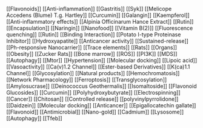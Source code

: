 [[Flavonoids]]
[[Anti-inflammation]]
[[Gastritis]]
[[Syk]]
[[Melicope Accedens (Blume) T.g. Hartley]]
[[Curcumin]]
[[Galangin]]
[[Kaempferol]]
[[Anti-inflammatory effects]]
[[Alpinia Officinarum Hance Extract]]
[[Rutin]]
[[Encapsulation]]
[[Naringin]]
[[Nanofood]]
[[Vitamin B(2)]]
[[Fluorescence quenching]]
[[Rutin]]
[[Binding Interaction]]
[[Potato I-type Proteinase Inhibitor]]
[[Hydroxyapatite]]
[[Anticancer activity]]
[[Sustained-release]]
[[Ph-responsive Nanocarrier]]
[[Trace elements]]
[[Rats]]
[[Organs]]
[[Obesity]]
[[Zucker Rats]]
[[Bone marrow]]
[[ROS]]
[[PI3K]]
[[MDS]]
[[Autophagy]]
[[Mtor]]
[[Hypertension]]
[[Molecular docking]]
[[Lipoic acid]]
[[Vasoactivity]]
[[Ca(v)1.2 Channel]]
[[Ester-based Derivatives]]
[[K(ca)1.1 Channel]]
[[Glycosylation]]
[[Natural products]]
[[Hemochromatosis]]
[[Network Pharmacology]]
[[Ferroptosis]]
[[Transglycosylation]]
[[Amylosucrase]]
[[Deinococcus Geothermalis]]
[[Isomaltoside]]
[[Flavonoid Glucosides]]
[[Curcumin]]
[[Polyhydroxybutyrate]]
[[Electrospinning]]
[[Cancer]]
[[Chitosan]]
[[Controlled release]]
[[polyvinylpyrrolidone]]
[[Daidzein]]
[[Molecular docking]]
[[Anticancer]]
[[Epigallocatechin gallate]]
[[Flavonoid]]
[[Antimicrobial]]
[[Nano-gold]]
[[Cadmium]]
[[Lysosome]]
[[Autophagy]]
[[Tfeb]]
